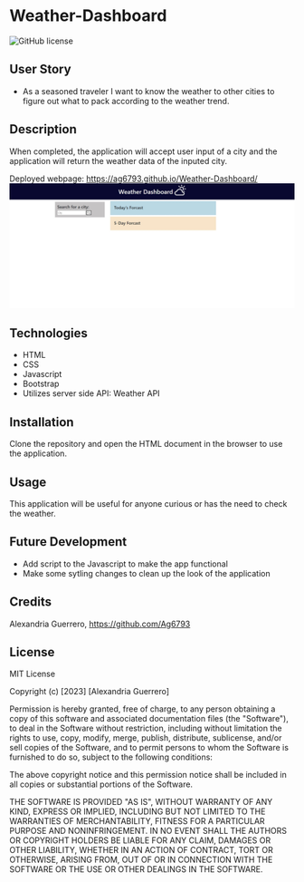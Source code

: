 # Weather-Dashboard
![GitHub license](https://img.shields.io/badge/license-MIT-red.svg)

## User Story
* As a seasoned traveler I want to know the weather to other cities to figure out what to pack according to the weather trend.

## Description
When completed, the application will accept user input of a city and the application will return the weather data of the inputed city.


Deployed webpage: https://ag6793.github.io/Weather-Dashboard/
![Screenshot_9_15](./assets/images/screenshot.jpg)





## Technologies
* HTML 
* CSS 
* Javascript
* Bootstrap
* Utilizes server side API: Weather API

## Installation
Clone the repository and open the HTML document in the browser to use the application.

## Usage
This application will be useful for anyone curious or has the need to check the weather.

## Future Development
* Add script to the Javascript to make the app functional
* Make some sytling changes to clean up the look of the application

## Credits
Alexandria Guerrero, https://github.com/Ag6793

## License

MIT License

Copyright (c) [2023] [Alexandria Guerrero]

Permission is hereby granted, free of charge, to any person obtaining a copy
of this software and associated documentation files (the "Software"), to deal
in the Software without restriction, including without limitation the rights
to use, copy, modify, merge, publish, distribute, sublicense, and/or sell
copies of the Software, and to permit persons to whom the Software is
furnished to do so, subject to the following conditions:

The above copyright notice and this permission notice shall be included in all
copies or substantial portions of the Software.

THE SOFTWARE IS PROVIDED "AS IS", WITHOUT WARRANTY OF ANY KIND, EXPRESS OR
IMPLIED, INCLUDING BUT NOT LIMITED TO THE WARRANTIES OF MERCHANTABILITY,
FITNESS FOR A PARTICULAR PURPOSE AND NONINFRINGEMENT. IN NO EVENT SHALL THE
AUTHORS OR COPYRIGHT HOLDERS BE LIABLE FOR ANY CLAIM, DAMAGES OR OTHER
LIABILITY, WHETHER IN AN ACTION OF CONTRACT, TORT OR OTHERWISE, ARISING FROM,
OUT OF OR IN CONNECTION WITH THE SOFTWARE OR THE USE OR OTHER DEALINGS IN THE
SOFTWARE.